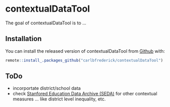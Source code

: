 # contextualDataTool

<!-- badges: start -->
<!-- badges: end -->

The goal of contextualDataTool is to ...

## Installation

You can install the released version of contextualDataTool from [Github](https://github.com/carlbfrederick/contextualDataTool) with:

``` r
remote::install_.packages_github("carlbfrederick/contextualDataTool")
```

## ToDo

- incorportate district/school data
- check [Stanfored Education Data Archive (SEDA)](https://cepa.stanford.edu/seda/data-archive) for other contextual measures ... like district level inequality, etc.

